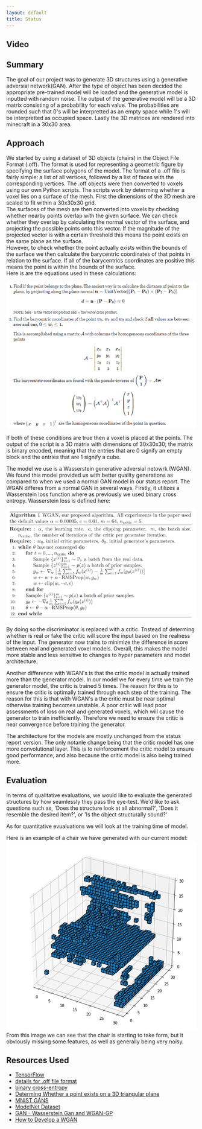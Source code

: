 ```yaml
---
layout: default
title: Status
---
```


## Video

## Summary

The goal of our project was to generate 3D structures using a generative adversial network(GAN). After the type of object has been decided the appropriate pre-trained
model will be loaded and the generative model is inputted with random noise. The output of the generative model will be a 3D matrix consisting
of a probability for each value. The probabilities are rounded such that 0's will be interpretted as an empty space while 1's will be interpretted as occupied space. Lastly the 3D matrices are rendered into minecraft in a 30x30 area.

## Approach

We started by using a dataset of 3D objects (chairs) in the Object File Format (.off). The format is used for representing a geometric figure by specifying the surface polygons of the model. The format of a .off file is fairly simple: a list of all vertices, followed by a list of faces with the corresponding vertices. The .off objects were then converted to voxels using our own Python scripts. The scripts work by determing whether a voxel lies on a surface of the mesh. First the dimensions of the 3D mesh are scaled to fit within a 30x30x30 grid.  
The surfaces of the mesh are then converted into voxels by checking whether nearby points overlap with the given surface. We can check whether they overlap by calculating the normal vector of the surface, and projecting the possible points onto this vector. If the magnitude of the projected vector is with a certain threshold this means the point exists on the same plane as the surface.  
However, to check whether the point actually exists within the bounds of the surface we then calculate the barycentric coordinates of that points in relation to the surface. If all of the barycentrics coordinates are positive this means the point is within the bounds of the surface.  
Here is are the equations used in these calculations:

![image1](Images/Barycentric_Points.PNG?raw=true)

If both of these conditions are true then a voxel is placed at the points. The output of the script is a 3D matrix with dimensions of 30x30x30; the matrix is binary encoded, meaning that the entries that are 0 signify an empty block and the entries that are 1 signify a cube.

The model we use is a Wasserstein generative adversial netowrk (WGAN). We found this model provided us with better quality generations as compared to when we used a normal GAN model in our status report. The WGAN differes from a normal GAN in several ways. Firstly, it utilizes a Wasserstein loss function where as previously we used binary cross entropy. Wasserstein loss is defined here:

![image1](Images/Wasserstein_Loss.png?raw=true)

By doing so the discriminator is replaced with a critic. Tnstead of determing whether is real or fake the critic will score the input based on the realness of the input. The generator now trains to minimize the difference in score between real and generated voxel models. Overall, this makes the model more stable and less sensitive to changes to hyper parameters and model architecture.

Another difference with WGAN's is that the critic model is actually trained more than the generator model. In our model we for every time we train the generator model, the critic is trained 5 times. The reason for this is to ensure the critic is optimally trained through each step of the training. The reason for this is that with WGAN's a the critic must be near optimal otherwise training becomes unstable. A poor critic will lead poor assessments of loss on real and generated voxels, which will cause the generator to train inefficiently. Therefore we need to ensure the critic is near convergence before training the generator.

The architecture for the models are mostly unchanged from the status report version. The only notanle change being that the critic model has one more convolutional layer. This is to reinforcement the critic model to ensure good performance, and also because the critic model is also being trained more.

## Evaluation

In terms of qualitative evaluations, we would like to evaluate the generated structures by how seamlessly they pass the eye-test. We'd like to ask questions such as, 'Does the structure look at all abnormal?', 'Does it resemble the desired item?', or 'Is the object structurally sound?'

As for quantitative evualuations we will look at the training time of model.

Here is an example of a chair we have generated with our current model:  
![image1](Images/Status_Chair.png?raw=true)  
From this image we can see that the chair is starting to take form, but it obviously missing some features, as well as generally being very noisy.

## Resources Used

- [TensorFlow](https://www.tensorflow.org)
- [details for .off file format](https://segeval.cs.princeton.edu/public/off_format.html)
- [binary cross-entropy](https://peltarion.com/knowledge-center/documentation/modeling-view/build-an-ai-model/loss-functions/binary-crossentropy)
- [Determing Whether a point exists on a 3D triangular plane](https://math.stackexchange.com/questions/2582202/does-a-3d-point-lie-on-a-triangular-plane)
- [MNIST GANS](https://www.tensorflow.org/tutorials/generative/dcgan)
- [ModelNet Dataset](https://modelnet.cs.princeton.edu/)
- [GAN - Wasserstein Gan and WGAN-GP](https://medium.com/@jonathan_hui/gan-wasserstein-gan-wgan-gp-6a1a2aa1b490)
- [How to Develop a WGAN](https://machinelearningmastery.com/how-to-code-a-wasserstein-generative-adversarial-network-wgan-from-scratch/)
